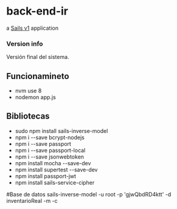 # back-end-ir

a [Sails v1](https://sailsjs.com) application




### Version info

Versión final del sistema.

## Funcionamineto

+ nvm use 8
+ nodemon app.js

## Bibliotecas
+ sudo npm install sails-inverse-model
+ npm i --save bcrypt-nodejs
+ npm i --save passport
+ npm i --save passport-local
+ npm i --save jsonwebtoken
+ npm install mocha --save-dev
+ npm install supertest --save-dev
+ npm install passport-jwt
+ npm install sails-service-cipher

#Base de datos
sails-inverse-model -u root -p 'gjwQbdRD4ktt' -d inventarioReal -m -c

